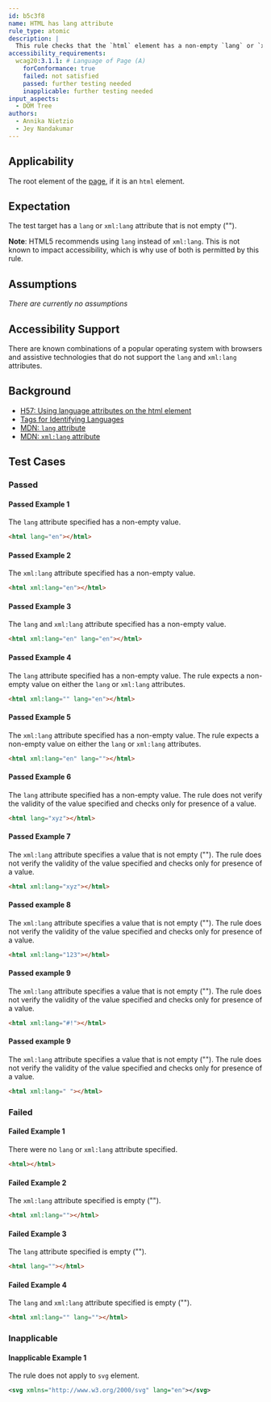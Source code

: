 ```yaml
---
id: b5c3f8
name: HTML has lang attribute
rule_type: atomic
description: |
  This rule checks that the `html` element has a non-empty `lang` or `xml:lang` attribute.
accessibility_requirements:
  wcag20:3.1.1: # Language of Page (A)
    forConformance: true
    failed: not satisfied
    passed: further testing needed
    inapplicable: further testing needed
input_aspects:
  - DOM Tree
authors:
  - Annika Nietzio
  - Jey Nandakumar
---
```


## Applicability

The root element of the [page](https://www.w3.org/TR/WCAG21/#dfn-web-page-s), if it is an `html` element.

## Expectation

The test target has a `lang` or `xml:lang` attribute that is not empty ("").

**Note**: HTML5 recommends using `lang` instead of `xml:lang`. This is not known to impact accessibility, which is why use of both is permitted by this rule.

## Assumptions

_There are currently no assumptions_

## Accessibility Support

There are known combinations of a popular operating system with browsers and assistive technologies that do not support the `lang` and `xml:lang` attributes.

## Background

- [H57: Using language attributes on the html element](https://www.w3.org/WAI/WCAG21/Techniques/html/H57)
- [Tags for Identifying Languages](https://www.ietf.org/rfc/bcp/bcp47.txt)
- [MDN: `lang` attribute](https://developer.mozilla.org/en-US/docs/Web/HTML/Global_attributes/lang)
- [MDN: `xml:lang` attribute](https://developer.mozilla.org/en-US/docs/Web/SVG/Attribute/xml:lang)

## Test Cases

### Passed

#### Passed Example 1

The `lang` attribute specified has a non-empty value.

```html
<html lang="en"></html>
```

#### Passed Example 2

The `xml:lang` attribute specified has a non-empty value.

```html
<html xml:lang="en"></html>
```

#### Passed Example 3

The `lang` and `xml:lang` attribute specified has a non-empty value.

```html
<html xml:lang="en" lang="en"></html>
```

#### Passed Example 4

The `lang` attribute specified has a non-empty value. The rule expects a non-empty value on either the `lang` or `xml:lang` attributes.

```html
<html xml:lang="" lang="en"></html>
```

#### Passed Example 5

The `xml:lang` attribute specified has a non-empty value. The rule expects a non-empty value on either the `lang` or `xml:lang` attributes.

```html
<html xml:lang="en" lang=""></html>
```

#### Passed Example 6

The `lang` attribute specified has a non-empty value. The rule does not verify the validity of the value specified and checks only for presence of a value.

```html
<html lang="xyz"></html>
```

#### Passed Example 7

The `xml:lang` attribute specifies a value that is not empty (""). The rule does not verify the validity of the value specified and checks only for presence of a value.

```html
<html xml:lang="xyz"></html>
```

#### Passed example 8

The `xml:lang` attribute specifies a value that is not empty (""). The rule does not verify the validity of the value specified and checks only for presence of a value.

```html
<html xml:lang="123"></html>
```

#### Passed example 9

The `xml:lang` attribute specifies a value that is not empty (""). The rule does not verify the validity of the value specified and checks only for presence of a value.

```html
<html xml:lang="#!"></html>
```

#### Passed example 9

The `xml:lang` attribute specifies a value that is not empty (""). The rule does not verify the validity of the value specified and checks only for presence of a value.

```html
<html xml:lang=" "></html>
```

### Failed

#### Failed Example 1

There were no `lang` or `xml:lang` attribute specified.

```html
<html></html>
```

#### Failed Example 2

The `xml:lang` attribute specified is empty ("").

```html
<html xml:lang=""></html>
```

#### Failed Example 3

The `lang` attribute specified is empty ("").

```html
<html lang=""></html>
```

#### Failed Example 4

The `lang` and `xml:lang` attribute specified is empty ("").

```html
<html xml:lang="" lang=""></html>
```

### Inapplicable

#### Inapplicable Example 1

The rule does not apply to `svg` element.

```svg
<svg xmlns="http://www.w3.org/2000/svg" lang="en"></svg>
```
